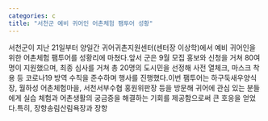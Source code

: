 ```yaml
---
categories: c
title: "서천군 예비 귀어인 어촌체험 팸투어 성황"
---
```

서천군이 지난 21일부터 양일간 귀어귀촌지원센터(센터장 이상학)에서 예비 귀어인을 위한 어촌체험 팸투어를 성황리에 마쳤다.앞서 군은 9월 모집 홍보와 신청을 거쳐 80여 명이 지원했으며, 최종 심사를 거쳐 총 20명의 도시민을 선정해 사전 열체크, 마스크 착용 등 코로나19 방역 수칙을 준수하며 행사를 진행했다.이번 팸투어는 하구둑새우양식장, 월하성 어촌체험마을, 서천서부수협 홍원위판장 등을 방문해 귀어에 관심 있는 분들에게 실습 체험과 어촌생활의 궁금증을 해결하는 기회를 제공함으로써 큰 호응을 얻었다.특히, 장항송림산림욕장과 장항